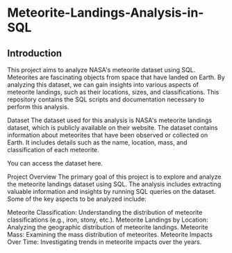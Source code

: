 # Meteorite-Landings-Analysis-in-SQL
## Introduction
This project aims to analyze NASA's meteorite dataset using SQL. Meteorites are fascinating objects from space that have landed on Earth. By analyzing this dataset, we can gain insights into various aspects of meteorite landings, such as their locations, sizes, and classifications. This repository contains the SQL scripts and documentation necessary to perform this analysis.

Dataset
The dataset used for this analysis is NASA's meteorite landings dataset, which is publicly available on their website. The dataset contains information about meteorites that have been observed or collected on Earth. It includes details such as the name, location, mass, and classification of each meteorite.

You can access the dataset here.

Project Overview
The primary goal of this project is to explore and analyze the meteorite landings dataset using SQL. The analysis includes extracting valuable information and insights by running SQL queries on the dataset. Some of the key aspects to be analyzed include:

Meteorite Classification: Understanding the distribution of meteorite classifications (e.g., iron, stony, etc.).
Meteorite Landings by Location: Analyzing the geographic distribution of meteorite landings.
Meteorite Mass: Examining the mass distribution of meteorites.
Meteorite Impacts Over Time: Investigating trends in meteorite impacts over the years.
